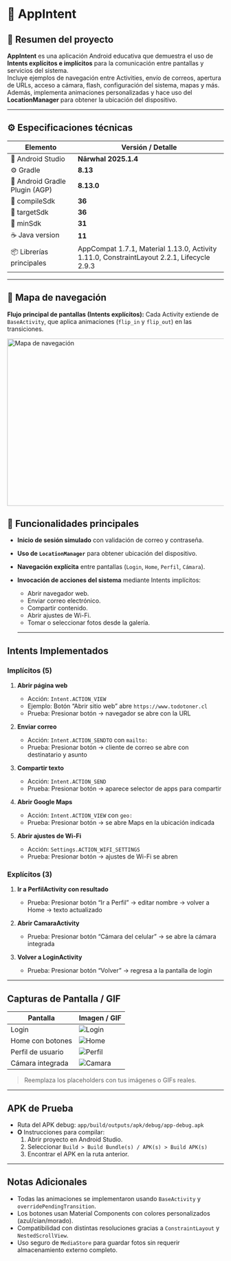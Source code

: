 # 📱 AppIntent

## 🧾 Resumen del proyecto
**AppIntent** es una aplicación Android educativa que demuestra el uso de **Intents explícitos e implícitos** para la comunicación entre pantallas y servicios del sistema.  
Incluye ejemplos de navegación entre Activities, envío de correos, apertura de URLs, acceso a cámara, flash, configuración del sistema, mapas y más.  
Además, implementa animaciones personalizadas y hace uso del **LocationManager** para obtener la ubicación del dispositivo.

---

## ⚙️ Especificaciones técnicas

| Elemento | Versión / Detalle |
|-----------|------------------|
| 🧱 Android Studio | **Nārwhal 2025.1.4** |
| ⚙️ Gradle | **8.13** |
| 🧩 Android Gradle Plugin (AGP) | **8.13.0** |
| 📱 compileSdk | **36** |
| 📱 targetSdk | **36** |
| 📱 minSdk | **31** |
| ☕ Java version | **11** |
| 📦 Librerías principales | AppCompat 1.7.1, Material 1.13.0, Activity 1.11.0, ConstraintLayout 2.2.1, Lifecycle 2.9.3 |

---

## 🧭 Mapa de navegación

**Flujo principal de pantallas (Intents explícitos):**
Cada Activity extiende de `BaseActivity`, que aplica animaciones (`flip_in` y `flip_out`) en las transiciones.

<img width="841" height="389" alt="Mapa de navegación" src=https://imgur.com/a/ks8IHir />


## 📍 Funcionalidades principales

- **Inicio de sesión simulado** con validación de correo y contraseña.  
- **Uso de `LocationManager`** para obtener ubicación del dispositivo.  
- **Navegación explícita** entre pantallas (`Login`, `Home`, `Perfil`, `Cámara`).  
- **Invocación de acciones del sistema** mediante Intents implícitos:
  - Abrir navegador web.
  - Enviar correo electrónico.
  - Compartir contenido.
  - Abrir ajustes de Wi-Fi.
  - Tomar o seleccionar fotos desde la galería.

  ---







## Intents Implementados

### Implícitos (5)
1. **Abrir página web**  
   - Acción: `Intent.ACTION_VIEW`  
   - Ejemplo: Botón “Abrir sitio web” abre `https://www.todotoner.cl`  
   - Prueba: Presionar botón -> navegador se abre con la URL  

2. **Enviar correo**  
   - Acción: `Intent.ACTION_SENDTO` con `mailto:`  
   - Prueba: Presionar botón -> cliente de correo se abre con destinatario y asunto  

3. **Compartir texto**  
   - Acción: `Intent.ACTION_SEND`  
   - Prueba: Presionar botón -> aparece selector de apps para compartir  

4. **Abrir Google Maps**  
   - Acción: `Intent.ACTION_VIEW` con `geo:`  
   - Prueba: Presionar botón -> se abre Maps en la ubicación indicada  

5. **Abrir ajustes de Wi-Fi**  
   - Acción: `Settings.ACTION_WIFI_SETTINGS`  
   - Prueba: Presionar botón -> ajustes de Wi-Fi se abren  

### Explícitos (3)
1. **Ir a PerfilActivity con resultado**  
   - Prueba: Presionar botón “Ir a Perfil” -> editar nombre -> volver a Home -> texto actualizado  

2. **Abrir CamaraActivity**  
   - Prueba: Presionar botón “Cámara del celular” -> se abre la cámara integrada  

3. **Volver a LoginActivity**  
   - Prueba: Presionar botón “Volver” -> regresa a la pantalla de login  

---

## Capturas de Pantalla / GIF

| Pantalla | Imagen / GIF |
|----------|--------------|
| Login | ![Login](screenshots/login.png) |
| Home con botones | ![Home](screenshots/home.png) |
| Perfil de usuario | ![Perfil](screenshots/perfil.png) |
| Cámara integrada | ![Camara](screenshots/camara.png) |

> Reemplaza los placeholders con tus imágenes o GIFs reales.

---

## APK de Prueba

- Ruta del APK debug: `app/build/outputs/apk/debug/app-debug.apk`  
- **O** Instrucciones para compilar:  
  1. Abrir proyecto en Android Studio.  
  2. Seleccionar `Build > Build Bundle(s) / APK(s) > Build APK(s)`  
  3. Encontrar el APK en la ruta anterior.  

---

## Notas Adicionales

- Todas las animaciones se implementaron usando `BaseActivity` y `overridePendingTransition`.  
- Los botones usan Material Components con colores personalizados (azul/cian/morado).  
- Compatibilidad con distintas resoluciones gracias a `ConstraintLayout` y `NestedScrollView`.  
- Uso seguro de `MediaStore` para guardar fotos sin requerir almacenamiento externo completo.

